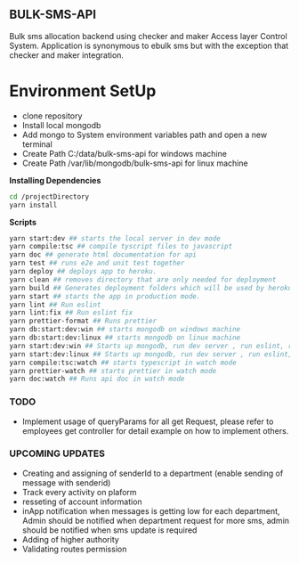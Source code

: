 ## BULK-SMS-API

Bulk sms allocation backend using checker and maker Access layer Control System. Application is synonymous to ebulk sms but with the exception that checker and maker integration.

# Environment SetUp

- clone repository
- Install local mongodb
- Add mongo to System environment variables path and open a new terminal
- Create Path C:/data/bulk-sms-api for windows machine
- Create Path /var/lib/mongodb/bulk-sms-api for linux machine

**Installing Dependencies**

```bash
cd /projectDirectory
yarn install
```

**Scripts**

```bash
yarn start:dev ## starts the local server in dev mode
yarn compile:tsc ## compile tyscript files to javascript
yarn doc ## generate html documentation for api
yarn test ## runs e2e and unit test together
yarn deploy ## deploys app to heroku.
yarn clean ## removes directory that are only needed for deployment
yarn build ## Generates deployment folders which will be used by heroku cli
yarn start ## starts the app in production mode.
yarn lint ## Run eslint
yarn lint:fix ## Run eslint fix
yarn prettier-format ## Runs prettier
yarn db:start:dev:win ## starts mongodb on windows machine
yarn db:start:dev:linux ## starts mongodb on linux machine
yarn start:dev:win ## Starts up mongodb, run dev server , run eslint, run tsc in watch mode, prettier in watch mode and apidoc in watch mode  on windows
yarn start:dev:linux ## Starts up mongodb, run dev server , run eslint, run tsc in watch mode, prettier in watch mode and apidoc in watch mode  on linux
yarn compile:tsc:watch ## starts typescript in watch mode
yarn prettier-watch ## starts prettier in watch mode
yarn doc:watch ## Runs api doc in watch mode

```

### TODO

- Implement usage of queryParams for all get Request, please refer to employees get controller for detail example on how to implement others.

### UPCOMING UPDATES

- Creating and assigning of senderId to a department (enable sending of message with senderid)
- Track every activity on plaform
- resseting of account information
- inApp notification when messages is getting low for each department, Admin should be notified when department request for more sms,
  admin should be notified when sms update is required
- Adding of higher authority
- Validating routes permission
